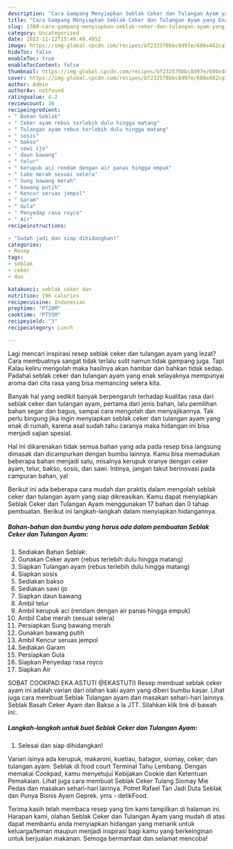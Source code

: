 ```yaml
---
description: "Cara Gampang Menyiapkan Seblak Ceker dan Tulangan Ayam yang Enak Banget"
title: "Cara Gampang Menyiapkan Seblak Ceker dan Tulangan Ayam yang Enak Banget"
slug: 1380-cara-gampang-menyiapkan-seblak-ceker-dan-tulangan-ayam-yang-enak-banget
category: Uncategorized
date: 2022-11-12T15:49:49.495Z
image: https://img-global.cpcdn.com/recipes/bf232578bbc8d97e/680x482cq70/seblak-ceker-dan-tulangan-ayam-foto-resep-utama.jpg
hideToc: false
enableToc: true
enableTocContent: false
thumbnail: https://img-global.cpcdn.com/recipes/bf232578bbc8d97e/680x482cq70/seblak-ceker-dan-tulangan-ayam-foto-resep-utama.jpg
cover: https://img-global.cpcdn.com/recipes/bf232578bbc8d97e/680x482cq70/seblak-ceker-dan-tulangan-ayam-foto-resep-utama.jpg
author: Admin
authorAv: notfound
ratingvalue: 4.2
reviewcount: 16
recipeingredient:
- " Bahan Seblak"
- " Ceker ayam rebus terlebih dulu hingga matang"
- " Tulangan ayam rebus terlebih dulu hingga matang"
- " sosis"
- " bakso"
- " sawi ijo"
- " daun bawang"
- " telur"
- " kerupuk aci rendam dengan air panas hingga empuk"
- " Cabe merah sesuai selera"
- " Sung bawang merah"
- " bawang putih"
- " Kencur seruas jempol"
- " Garam"
- " Gula"
- " Penyedap rasa royco"
- " Air"
recipeinstructions:

- "Sudah jadi dan siap dihidangkan!"
categories:
- Resep
tags:
- seblak
- ceker
- dan

katakunci: seblak ceker dan 
nutrition: 196 calories
recipecuisine: Indonesian
preptime: "PT28M"
cooktime: "PT55M"
recipeyield: "3"
recipecategory: Lunch

---
```



Lagi mencari inspirasi resep seblak ceker dan tulangan ayam yang lezat? Cara membuatnya sangat tidak terlalu sulit namun tidak gampang juga. Tapi Kalau keliru mengolah maka hasilnya akan hambar dan bahkan tidak sedap. Padahal seblak ceker dan tulangan ayam yang enak selayaknya mempunyai aroma dan cita rasa yang bisa memancing selera kita.


Banyak hal yang sedikit banyak berpengaruh terhadap kualitas rasa dari seblak ceker dan tulangan ayam, pertama dari jenis bahan, lalu pemilihan bahan segar dan bagus, sampai cara mengolah dan menyajikannya. Tak perlu bingung jika ingin menyiapkan seblak ceker dan tulangan ayam yang enak di rumah, karena asal sudah tahu caranya maka hidangan ini bisa menjadi sajian spesial.

Hal ini dikarenakan tidak semua bahan yang ada pada resep bisa langsung dimasak dan dicampurkan dengan bumbu lainnya. Kamu bisa memadukan beberapa bahan menjadi satu, misalnya kerupuk oranye dengan ceker ayam, telur, bakso, sosis, dan sawi. Intinya, jangan takut berinovasi pada campuran bahan, ya!


Berikut ini ada beberapa cara mudah dan praktis dalam mengolah seblak ceker dan tulangan ayam yang siap dikreasikan. Kamu dapat menyiapkan Seblak Ceker dan Tulangan Ayam menggunakan 17 bahan dan 0 tahap pembuatan. Berikut ini langkah-langkah dalam menyiapkan hidangannya.

<!--inarticleads1-->

##### Bahan-bahan dan bumbu yang harus ada dalam pembuatan Seblak Ceker dan Tulangan Ayam:

1. Sediakan  Bahan Seblak:
1. Gunakan  Ceker ayam (rebus terlebih dulu hingga matang)
1. Siapkan  Tulangan ayam (rebus terlebih dulu hingga matang)
1. Siapkan  sosis
1. Sediakan  bakso
1. Sediakan  sawi ijo
1. Siapkan  daun bawang
1. Ambil  telur
1. Ambil  kerupuk aci (rendam dengan air panas hingga empuk)
1. Ambil  Cabe merah (sesuai selera)
1. Persiapkan  Sung bawang merah
1. Gunakan  bawang putih
1. Ambil  Kencur seruas jempol
1. Sediakan  Garam
1. Persiapkan  Gula
1. Siapkan  Penyedap rasa royco
1. Siapkan  Air


SOBAT COOKPAD EKA ASTUTI @EKASTUTI) Resep membuat seblak ceker ayam ini adalah varian dari olahan kaki ayam yang diberi bumbu kasar. Lihat juga cara membuat Seblak Tulangan ayam dan masakan sehari-hari lainnya. Seblak Basah Ceker Ayam dan Bakso a la JTT. Silahkan klik link di bawah ini:. 

<!--inarticleads2-->

##### Langkah-langkah untuk buat Seblak Ceker dan Tulangan Ayam:


1. Selesai dan siap dihidangkan!

Varian isinya ada kerupuk, makaroni, kuetiau, batagor, siomay, ceker, dan tulangan ayam. Seblak di food court Terminal Tahu Lembang. Dengan memakai Cookpad, kamu menyetujui Kebijakan Cookie dan Ketentuan Pemakaian. Lihat juga cara membuat Seblak Ceker Tulang Siomay Mie Pedas dan masakan sehari-hari lainnya. Potret Rafael Tan Jadi Duta Seblak dan Punya Bisnis Ayam Geprek. yms - detikFood. 

Terima kasih telah membaca resep yang tim kami tampilkan di halaman ini. Harapan kami, olahan Seblak Ceker dan Tulangan Ayam yang mudah di atas dapat membantu anda menyiapkan hidangan yang menarik untuk keluarga/teman maupun menjadi inspirasi bagi kamu yang berkeinginan untuk berjualan makanan. Semoga bermanfaat dan selamat mencoba!
